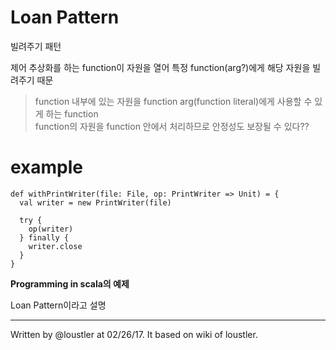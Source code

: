 # Loan Pattern

빌려주기 패턴

제어 추상화를 하는 function이 자원을 열어 특정 function(arg?)에게 해당 자원을 빌려주기 때문 

> function 내부에 있는 자원을 function arg(function literal)에게 사용할 수 있게 하는 function<br>
  function의 자원을 function 안에서 처리하므로 안정성도 보장될 수 있다??


# example


```
def withPrintWriter(file: File, op: PrintWriter => Unit) = {
  val writer = new PrintWriter(file)

  try { 
    op(writer)
  } finally {
    writer.close
  }
}
```
**Programming in scala의 예제**

Loan Pattern이라고 설명

-----
Written by @loustler at 02/26/17.
It based on wiki of loustler.